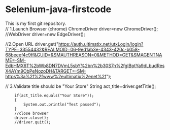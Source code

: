 # Selenium-java-firstcode
This is my first git repository.
<br>
// 1.Launch Browser (chrome)
		    ChromeDriver driver=new ChromeDriver();
	     //WebDriver driver=new EdgeDriver();
	     
//2.Open URL
	     driver.get("https://auth.ultimatix.net/utxLogin/login?TYPE=33554432&REALMOID=06-9ed1ab3e-4343-420c-b058-68beeef4c9ff&GUID=&SMAUTHREASON=0&METHOD=GET&SMAGENTNAME=-SM-EdbHMX6T%2bWb8DN7DVmL5sbY%2bn%2b30S7n%2fgIBptYa9dLbudResX4AYm9ObPeNozoDH&TARGET=-SM-https%3a%2f%2fwww%2eultimatix%2enet%2f");
		
// 3.Validate title should be "Your Store"
	    String  act_title=driver.getTitle();
	    
	    if(act_title.equals("Your Store"));
	    {
	    	System.out.println("Test passed");
	    }
	    //close browser
	    driver.close();
	    //driver.quit();
